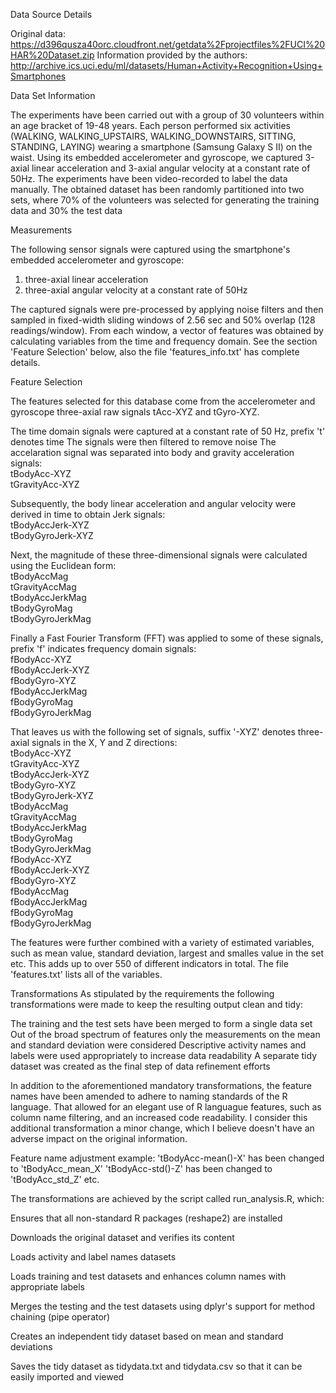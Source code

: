 
Data Source Details

Original data: https://d396qusza40orc.cloudfront.net/getdata%2Fprojectfiles%2FUCI%20HAR%20Dataset.zip
Information provided by the authors: http://archive.ics.uci.edu/ml/datasets/Human+Activity+Recognition+Using+Smartphones

Data Set Information

The experiments have been carried out with a group of 30 volunteers within an age bracket of 19-48 years. Each person performed six activities (WALKING, WALKING_UPSTAIRS, WALKING_DOWNSTAIRS, SITTING, STANDING, LAYING) wearing a smartphone (Samsung Galaxy S II) on the waist. Using its embedded accelerometer and gyroscope, we captured 3-axial linear acceleration and 3-axial angular velocity at a constant rate of 50Hz. The experiments have been video-recorded to label the data manually. The obtained dataset has been randomly partitioned into two sets, where 70% of the volunteers was selected for generating the training data and 30% the test data

Measurements

The following sensor signals were captured using the smartphone's embedded accelerometer and gyroscope:
1. three-axial linear acceleration
2. three-axial angular velocity at a constant rate of 50Hz

The captured signals were pre-processed by applying noise filters and then sampled in fixed-width sliding windows of 2.56 sec and 50% overlap (128 readings/window). From each window, a vector of features was obtained by calculating variables from the time and frequency domain. See the section 'Feature Selection' below, also the file 'features_info.txt' has complete details.

Feature Selection

The features selected for this database come from the accelerometer and gyroscope three-axial raw signals tAcc-XYZ and tGyro-XYZ.

The time domain signals were captured at a constant rate of 50 Hz, prefix 't' denotes time
The signals were then filtered to remove noise
The accelaration signal was separated into body and gravity acceleration signals:
  <br> tBodyAcc-XYZ
  <br> tGravityAcc-XYZ

Subsequently, the body linear acceleration and angular velocity were derived in time to obtain Jerk signals:
  <br>tBodyAccJerk-XYZ
  <br>tBodyGyroJerk-XYZ

Next, the magnitude of these three-dimensional signals were calculated using the Euclidean form:
  <br>tBodyAccMag
  <br>tGravityAccMag
  <br>tBodyAccJerkMag
  <br>tBodyGyroMag
  <br>tBodyGyroJerkMag

Finally a Fast Fourier Transform (FFT) was applied to some of these signals, prefix 'f' indicates frequency domain signals:
<br>fBodyAcc-XYZ
<br>fBodyAccJerk-XYZ
<br>fBodyGyro-XYZ
<br>fBodyAccJerkMag
<br>fBodyGyroMag
<br>fBodyGyroJerkMag

That leaves us with the following set of signals, suffix '-XYZ' denotes three-axial signals in the X, Y and Z directions:
  <br>tBodyAcc-XYZ
  <br>tGravityAcc-XYZ
  <br>tBodyAccJerk-XYZ
  <br>tBodyGyro-XYZ
  <br>tBodyGyroJerk-XYZ
  <br>tBodyAccMag
  <br>tGravityAccMag
  <br>tBodyAccJerkMag
  <br>tBodyGyroMag
  <br>tBodyGyroJerkMag
  <br>fBodyAcc-XYZ
  <br>fBodyAccJerk-XYZ
  <br>fBodyGyro-XYZ
  <br>fBodyAccMag
  <br>fBodyAccJerkMag
  <br>fBodyGyroMag
  <br>fBodyGyroJerkMag

The features were further combined with a variety of estimated variables, such as mean value, standard deviation, largest and smalles value in the set etc. This adds up to over 550 of different indicators in total. The file 'features.txt' lists all of the variables.

Transformations
As stipulated by the requirements the following transformations were made to keep the resulting output clean and tidy:

  The training and the test sets have been merged to form a single data set
  Out of the broad spectrum of features only the measurements on the mean and standard deviation were considered
  Descriptive activity names and labels were used appropriately to increase data readability
  A separate tidy dataset was created as the final step of data refinement efforts

In addition to the aforementioned mandatory transformations, the feature names have been amended to adhere to naming standards of the R language. That allowed for an elegant use of R languague features, such as column name filtering, and an increased code readability. I consider this additional transformation a minor change, which I believe doesn't have an adverse impact on the original information.

Feature name adjustment example:
'tBodyAcc-mean()-X' has been changed to 'tBodyAcc_mean_X'
'tBodyAcc-std()-Z' has been changed to 'tBodyAcc_std_Z'
etc.

The transformations are achieved by the script called run_analysis.R, which:

  Ensures that all non-standard R packages (reshape2) are installed
  
  Downloads the original dataset and verifies its content
  
  Loads activity and label names datasets
  
  Loads training and test datasets and enhances column names with appropriate labels
  
  Merges the testing and the test datasets using dplyr's support for method chaining (pipe operator)
  
  Creates an independent tidy dataset based on mean and standard deviations
  
  Saves the tidy dataset as tidydata.txt and tidydata.csv so that it can be easily imported and viewed
